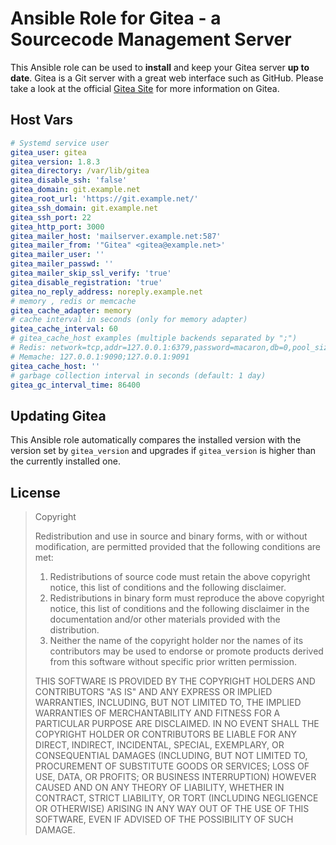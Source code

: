 Ansible Role for Gitea - a Sourcecode Management Server
=======================================================

This Ansible role can be used to **install** and keep your Gitea server **up to date**.
Gitea is a Git server with a great web interface such as GitHub.
Please take a look at the official [Gitea Site](https://gitea.io/) for more information on Gitea.

## Host Vars

```yaml
# Systemd service user
gitea_user: gitea
gitea_version: 1.8.3
gitea_directory: /var/lib/gitea
gitea_disable_ssh: 'false'
gitea_domain: git.example.net
gitea_root_url: 'https://git.example.net/'
gitea_ssh_domain: git.example.net
gitea_ssh_port: 22
gitea_http_port: 3000
gitea_mailer_host: 'mailserver.example.net:587'
gitea_mailer_from: '"Gitea" <gitea@example.net>'
gitea_mailer_user: ''
gitea_mailer_passwd: ''
gitea_mailer_skip_ssl_verify: 'true'
gitea_disable_registration: 'true'
gitea_no_reply_address: noreply.example.net
# memory , redis or memcache
gitea_cache_adapter: memory
# cache interval in seconds (only for memory adapter)
gitea_cache_interval: 60
# gitea_cache_host examples (multiple backends separated by ";")
# Redis: network=tcp,addr=127.0.0.1:6379,password=macaron,db=0,pool_size=100,idle_timeout=180
# Memache: 127.0.0.1:9090;127.0.0.1:9091
gitea_cache_host: ''
# garbage collection interval in seconds (default: 1 day)
gitea_gc_interval_time: 86400
```

## Updating Gitea

This Ansible role automatically compares the installed version with the version set by ```gitea_version``` and upgrades if ```gitea_version``` is higher than the currently installed one.

## License

>Copyright <YEAR> <COPYRIGHT HOLDER>
>
>Redistribution and use in source and binary forms, with or without modification, are permitted provided that the following conditions are met:
>
>1. Redistributions of source code must retain the above copyright notice, this list of conditions and the following disclaimer.
>2. Redistributions in binary form must reproduce the above copyright notice, this list of conditions and the following disclaimer in the documentation and/or other materials provided with the distribution.
>3. Neither the name of the copyright holder nor the names of its contributors may be used to endorse or promote products derived from this software without specific prior written permission.
>
>THIS SOFTWARE IS PROVIDED BY THE COPYRIGHT HOLDERS AND CONTRIBUTORS "AS IS" AND ANY EXPRESS OR IMPLIED WARRANTIES, INCLUDING, BUT NOT LIMITED TO, THE IMPLIED WARRANTIES OF MERCHANTABILITY AND FITNESS FOR A PARTICULAR PURPOSE ARE DISCLAIMED. IN NO EVENT SHALL THE COPYRIGHT HOLDER OR CONTRIBUTORS BE LIABLE FOR ANY DIRECT, INDIRECT, INCIDENTAL, SPECIAL, EXEMPLARY, OR CONSEQUENTIAL DAMAGES (INCLUDING, BUT NOT LIMITED TO, PROCUREMENT OF SUBSTITUTE GOODS OR SERVICES; LOSS OF USE, DATA, OR PROFITS; OR BUSINESS INTERRUPTION) HOWEVER CAUSED AND ON ANY THEORY OF LIABILITY, WHETHER IN CONTRACT, STRICT LIABILITY, OR TORT (INCLUDING NEGLIGENCE OR OTHERWISE) ARISING IN ANY WAY OUT OF THE USE OF THIS SOFTWARE, EVEN IF ADVISED OF THE POSSIBILITY OF SUCH DAMAGE.
